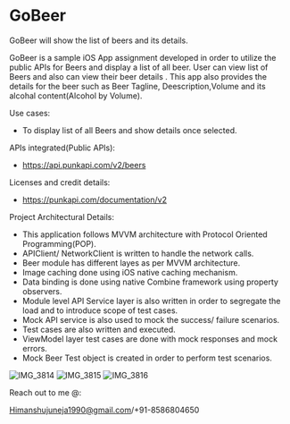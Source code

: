 # GoBeer
GoBeer will show the list of beers and its details.

GoBeer is a sample iOS App assignment developed in order to utilize the public APIs for Beers and display a list of all beer. 
User can view list of Beers and also can view their beer details . 
This app also provides the details for the beer such as Beer Tagline, Deescription,Volume and its alcohal content(Alcohol by Volume).

Use cases:
- To display list of all Beers and show details once selected.

APIs integrated(Public APIs):
- https://api.punkapi.com/v2/beers

Licenses and credit details:
- https://punkapi.com/documentation/v2

Project Architectural Details:
- This application follows MVVM architecture with Protocol Oriented Programming(POP).
- APIClient/ NetworkClient is written to handle the network calls.
- Beer module has different layes as per MVVM architecture.
- Image caching done using iOS native caching mechanism.
- Data binding is done using native Combine framework using property observers. 
- Module level API Service layer is also written in order to segregate the load and to introduce scope of test cases.
- Mock API service is also used to mock the success/ failure scenarios.
- Test cases are also written and executed.
- ViewModel layer test cases are done with mock responses and mock errors.
- Mock Beer Test object is created in order to perform test scenarios.


![IMG_3814](https://user-images.githubusercontent.com/4252998/188264545-ce3b0813-dccf-44e9-a1da-9d9776680462.PNG)
![IMG_3815](https://user-images.githubusercontent.com/4252998/188264547-7a564499-36ee-4faa-bf69-f49390e297b1.PNG)
![IMG_3816](https://user-images.githubusercontent.com/4252998/188264551-a7fe38e4-9882-4e04-b5de-e4810ca68385.PNG)

Reach out to me @:

Himanshujuneja1990@gmail.com/+91-8586804650
